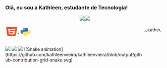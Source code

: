 ### Olá, eu sou a Kathleen, estudante de Tecnologia!

<div align="center">
  <a href="https://github.com/kathleenvieira">
  <img height="170em" src="https://github-readme-stats.vercel.app/api?username=kathleenvieira&show_icons=true&theme=dracula&include_all_commits=true&count_private=true"/><img height="170em" src="https://github-readme-stats.vercel.app/api/top-langs/?username=kathleenvieira&layout=compact&langs_count=7&theme=dracula"/>
</div>

<div style="display: inline_block"><br>
  <img align="center" alt="Kathleen-HTML" height="30" width="40" src="https://raw.githubusercontent.com/devicons/devicon/master/icons/html5/html5-original.svg">
  <img align="center" alt="Kathleen-Python" height="30" width="40" src="https://raw.githubusercontent.com/devicons/devicon/master/icons/python/python-original.svg">
  <img align="right" alt="katheen" height="200" style="border-radius:60px;" src="https://user-images.githubusercontent.com/95936879/149992533-a06b6703-9e18-4256-966b-c7f1d5e59af2.png">
</div>
  
  ##
 
<div> 
  <a href="https://instagram.com/_kathleen_vieira/" target="_blank"><img src="https://img.shields.io/badge/-Instagram-%23E4405F?style=for-the-badge&logo=instagram&logoColor=white" target="_blank"></a>
  <a href = "mailto:kathleenvieira85@gmail.com"><img src="https://img.shields.io/badge/-Gmail-%23333?style=for-the-badge&logo=gmail&logoColor=white" target="_blank"></a>
  <a href="https://www.linkedin.com/in/kathleen-almeida-584712130" target="_blank"><img src="https://img.shields.io/badge/-LinkedIn-%230077B5?style=for-the-badge&logo=linkedin&logoColor=white" target="_blank"></a> 
 ![Snake animation](https://github.com/kathleenvieira/kathleenvieira/blob/output/github-contribution-grid-snake.svg)
</div>
